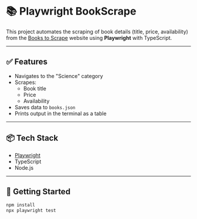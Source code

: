 # 📚 Playwright BookScrape

This project automates the scraping of book details (title, price, availability) from the [Books to Scrape](https://books.toscrape.com/) website using **Playwright** with TypeScript.

---

## ✅ Features

- Navigates to the "Science" category
- Scrapes:
  - Book title
  - Price
  - Availability
- Saves data to `books.json`
- Prints output in the terminal as a table

---

## 📦 Tech Stack

- [Playwright](https://playwright.dev/)
- TypeScript
- Node.js

---

## 🚀 Getting Started

```bash
npm install
npx playwright test